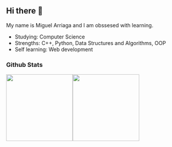 ## Hi there 👋

My name is Miguel Arriaga and I am obssesed with learning.
- Studying: Computer Science
- Strengths: C++, Python, Data Structures and Algorithms, OOP
- Self learning: Web development

### Github Stats
<img height="180em" src="https://github-readme-stats.vercel.app/api?username=marriagav&show_icons=true&hide_border=true&&count_private=true&include_all_commits=true&theme=react" /><img height="180em" src="https://github-readme-stats.vercel.app/api/top-langs/?username=marriagav&count_private=true&layout=compact&theme=react&&hide_border=true"> 

